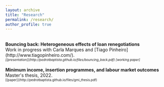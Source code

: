 ```yaml
---
layout: archive
title: "Research"
permalink: /research/
author_profile: true
---
```


<br>
<b>Bouncing back: Heterogeneous effects of loan renegotiations</b><br>
Work in progress with Carla Marques and [Tiago Pinheiro](http://www.tiagopinheiro.com/).<br />
<font size="-2"><i>[[presentation]](http://pedrotbaptista.github.io/files/bouncing_back.pdf) [working paper]</i></font><br>
<br>
<b>Minimum income, insertion programmes, and labour market outcomes</b><br>
Master's thesis, 2022.<br />
<font size="-2">[[paper]](http://pedrotbaptista.github.io/files/gmi_thesis.pdf)</font><br>

